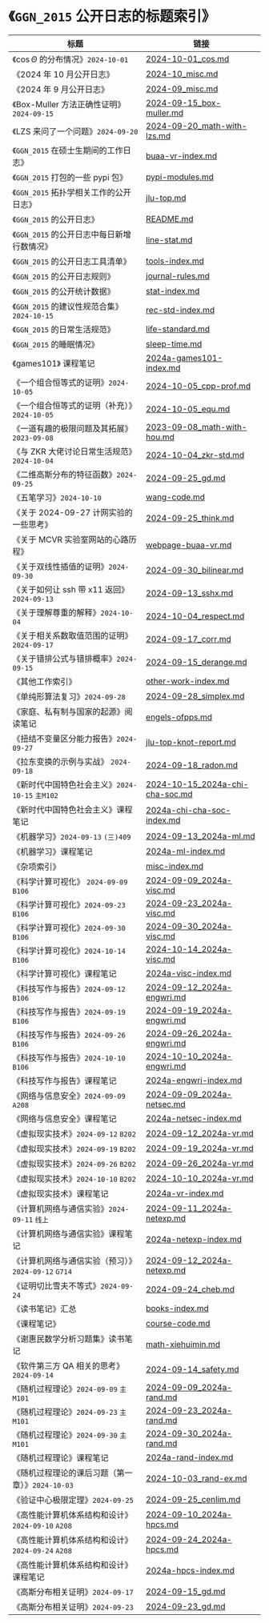 # 《`GGN_2015` 公开日志的标题索引》
| 标题 | 链接 |
| ---- | ---- |
| 《$\cos \Theta$ 的分布情况》`2024-10-01` | [2024-10-01_cos.md](../../data/2024a-rand/2024-10-01_cos.md) |
| 《2024 年 10 月公开日志》 | [2024-10_misc.md](../../data/misc/2024-10_misc.md) |
| 《2024 年 9 月公开日志》 | [2024-09_misc.md](../../data/misc/2024-09_misc.md) |
| 《Box-Muller 方法正确性证明》`2024-09-15` | [2024-09-15_box-muller.md](../../data/2024a-rand/2024-09-15_box-muller.md) |
| 《LZS 来问了一个问题》`2024-09-20` | [2024-09-20_math-with-lzs.md](../../data/misc/2024-09-20_math-with-lzs.md) |
| 《`GGN_2015` 在硕士生期间的工作日志》 | [buaa-vr-index.md](../../data/buaa-vr/buaa-vr-index.md) |
| 《`GGN_2015` 打包的一些 pypi 包》 | [pypi-modules.md](../../data/other-work/pypi-modules.md) |
| 《`GGN_2015` 拓扑学相关工作的公开日志》 | [jlu-top.md](../../data/other-work/jlu-top.md) |
| 《`GGN_2015` 的公开日志》 | [README.md](../../README.md) |
| 《`GGN_2015` 的公开日志中每日新增行数情况》 | [line-stat.md](../../data/auto-gen/line-stat.md) |
| 《`GGN_2015` 的公开日志工具清单》 | [tools-index.md](../../data/tools/tools-index.md) |
| 《`GGN_2015` 的公开日志规则》 | [journal-rules.md](../../data/meta/journal-rules.md) |
| 《`GGN_2015` 的公开统计数据》 | [stat-index.md](../../data/stat/stat-index.md) |
| 《`GGN_2015` 的建议性规范合集》`2024-10-15` | [rec-std-index.md](../../data/rec-std/rec-std-index.md) |
| 《`GGN_2015` 的日常生活规范》 | [life-standard.md](../../data/auto-gen/life-standard.md) |
| 《`GGN_2015` 的睡眠情况》 | [sleep-time.md](../../data/stat/sleep-time.md) |
| 《games101》 课程笔记 | [2024a-games101-index.md](../../data/2024a-games101/2024a-games101-index.md) |
| 《一个组合恒等式的证明》`2024-10-05` | [2024-10-05_cpp-prof.md](../../data/2024a-rand/2024-10-05_cpp-prof.md) |
| 《一个组合恒等式的证明（补充）》`2024-10-05` | [2024-10-05_equ.md](../../data/2024a-rand/2024-10-05_equ.md) |
| 《一道有趣的极限问题及其拓展》`2023-09-08` | [2023-09-08_math-with-hou.md](../../data/misc/2023-09-08_math-with-hou.md) |
| 《与 ZKR 大佬讨论日常生活规范》`2024-10-04` | [2024-10-04_zkr-std.md](../../data/misc/2024-10-04_zkr-std.md) |
| 《二维高斯分布的特征函数》`2024-09-25` | [2024-09-25_gd.md](../../data/2024a-rand/2024-09-25_gd.md) |
| 《五笔学习》`2024-10-10` | [wang-code.md](../../data/other-work/wang-code.md) |
| 《关于 2024-09-27 计网实验的一些思考》 | [2024-09-25_think.md](../../data/2024a-netexp/2024-09-25_think.md) |
| 《关于 MCVR 实验室网站的心路历程》 | [webpage-buaa-vr.md](../../data/buaa-vr/webpage-buaa-vr.md) |
| 《关于双线性插值的证明》`2024-09-30` | [2024-09-30_bilinear.md](../../data/2024a-visc/2024-09-30_bilinear.md) |
| 《关于如何让 ssh 带 x11 返回》`2024-09-13` | [2024-09-13_sshx.md](../../data/misc/2024-09-13_sshx.md) |
| 《关于理解尊重的解释》`2024-10-04` | [2024-10-04_respect.md](../../data/misc/2024-10-04_respect.md) |
| 《关于相关系数取值范围的证明》`2024-09-17` | [2024-09-17_corr.md](../../data/2024a-rand/2024-09-17_corr.md) |
| 《关于错排公式与错排概率》`2024-09-15` | [2024-09-15_derange.md](../../data/2024a-rand/2024-09-15_derange.md) |
| 《其他工作索引》 | [other-work-index.md](../../data/other-work/other-work-index.md) |
| 《单纯形算法复习》`2024-09-28` | [2024-09-28_simplex.md](../../data/books/2024-09-28_simplex.md) |
| 《家庭、私有制与国家的起源》阅读笔记 | [engels-ofpps.md](../../data/books/engels-ofpps.md) |
| 《扭结不变量区分能力报告》`2024-09-27` | [jlu-top-knot-report.md](../../data/other-work/jlu-top-knot-report.md) |
| 《拉东变换的示例与实战》 `2024-09-18` | [2024-09-18_radon.md](../../data/misc/2024-09-18_radon.md) |
| 《新时代中国特色社会主义》`2024-10-15` `主M102` | [2024-10-15_2024a-chi-cha-soc.md](../../data/2024a-chi-cha-soc/2024-10-15_2024a-chi-cha-soc.md) |
| 《新时代中国特色社会主义》课程笔记 | [2024a-chi-cha-soc-index.md](../../data/2024a-chi-cha-soc/2024a-chi-cha-soc-index.md) |
| 《机器学习》`2024-09-13` `(三)409` | [2024-09-13_2024a-ml.md](../../data/2024a-ml/2024-09-13_2024a-ml.md) |
| 《机器学习》课程笔记 | [2024a-ml-index.md](../../data/2024a-ml/2024a-ml-index.md) |
| 《杂项索引》 | [misc-index.md](../../data/misc/misc-index.md) |
| 《科学计算可视化》 `2024-09-09` `B106` | [2024-09-09_2024a-visc.md](../../data/2024a-visc/2024-09-09_2024a-visc.md) |
| 《科学计算可视化》`2024-09-23` `B106` | [2024-09-23_2024a-visc.md](../../data/2024a-visc/2024-09-23_2024a-visc.md) |
| 《科学计算可视化》`2024-09-30` `B106` | [2024-09-30_2024a-visc.md](../../data/2024a-visc/2024-09-30_2024a-visc.md) |
| 《科学计算可视化》`2024-10-14` `B106` | [2024-10-14_2024a-visc.md](../../data/2024a-visc/2024-10-14_2024a-visc.md) |
| 《科学计算可视化》课程笔记 | [2024a-visc-index.md](../../data/2024a-visc/2024a-visc-index.md) |
| 《科技写作与报告》`2024-09-12` `B106` | [2024-09-12_2024a-engwri.md](../../data/2024a-engwri/2024-09-12_2024a-engwri.md) |
| 《科技写作与报告》`2024-09-19` `B106` | [2024-09-19_2024a-engwri.md](../../data/2024a-engwri/2024-09-19_2024a-engwri.md) |
| 《科技写作与报告》`2024-09-26` `B106` | [2024-09-26_2024a-engwri.md](../../data/2024a-engwri/2024-09-26_2024a-engwri.md) |
| 《科技写作与报告》`2024-10-10` `B106` | [2024-10-10_2024a-engwri.md](../../data/2024a-engwri/2024-10-10_2024a-engwri.md) |
| 《科技写作与报告》课程笔记 | [2024a-engwri-index.md](../../data/2024a-engwri/2024a-engwri-index.md) |
| 《网络与信息安全》`2024-09-09` `A208` | [2024-09-09_2024a-netsec.md](../../data/2024a-netsec/2024-09-09_2024a-netsec.md) |
| 《网络与信息安全》课程笔记 | [2024a-netsec-index.md](../../data/2024a-netsec/2024a-netsec-index.md) |
| 《虚拟现实技术》`2024-09-12` `B202` | [2024-09-12_2024a-vr.md](../../data/2024a-vr/2024-09-12_2024a-vr.md) |
| 《虚拟现实技术》`2024-09-19` `B202` | [2024-09-19_2024a-vr.md](../../data/2024a-vr/2024-09-19_2024a-vr.md) |
| 《虚拟现实技术》`2024-09-26` `B202` | [2024-09-26_2024a-vr.md](../../data/2024a-vr/2024-09-26_2024a-vr.md) |
| 《虚拟现实技术》`2024-10-10` `B202` | [2024-10-10_2024a-vr.md](../../data/2024a-vr/2024-10-10_2024a-vr.md) |
| 《虚拟现实技术》课程笔记 | [2024a-vr-index.md](../../data/2024a-vr/2024a-vr-index.md) |
| 《计算机网络与通信实验》`2024-09-11` `线上` | [2024-09-11_2024a-netexp.md](../../data/2024a-netexp/2024-09-11_2024a-netexp.md) |
| 《计算机网络与通信实验》课程笔记 | [2024a-netexp-index.md](../../data/2024a-netexp/2024a-netexp-index.md) |
| 《计算机网络与通信实验（预习）》`2024-09-12` `G714` | [2024-09-12_2024a-netexp.md](../../data/2024a-netexp/2024-09-12_2024a-netexp.md) |
| 《证明切比雪夫不等式》`2024-09-24` | [2024-09-24_cheb.md](../../data/2024a-rand/2024-09-24_cheb.md) |
| 《读书笔记》汇总 | [books-index.md](../../data/books/books-index.md) |
| 《课程笔记》 | [course-code.md](../../data/meta/course-code.md) |
| 《谢惠民数学分析习题集》读书笔记 | [math-xiehuimin.md](../../data/books/math-xiehuimin.md) |
| 《软件第三方 QA 相关的思考》 `2024-09-14` | [2024-09-14_safety.md](../../data/misc/2024-09-14_safety.md) |
| 《随机过程理论》`2024-09-09` `主M101` | [2024-09-09_2024a-rand.md](../../data/2024a-rand/2024-09-09_2024a-rand.md) |
| 《随机过程理论》`2024-09-23` `主M101` | [2024-09-23_2024a-rand.md](../../data/2024a-rand/2024-09-23_2024a-rand.md) |
| 《随机过程理论》`2024-09-30` `主M101` | [2024-09-30_2024a-rand.md](../../data/2024a-rand/2024-09-30_2024a-rand.md) |
| 《随机过程理论》课程笔记 | [2024a-rand-index.md](../../data/2024a-rand/2024a-rand-index.md) |
| 《随机过程理论的课后习题（第一章）》`2024-10-03` | [2024-10-03_rand-ex.md](../../data/2024a-rand/2024-10-03_rand-ex.md) |
| 《验证中心极限定理》`2024-09-25` | [2024-09-25_cenlim.md](../../data/2024a-rand/2024-09-25_cenlim.md) |
| 《高性能计算机体系结构和设计》`2024-09-10` `A208` | [2024-09-10_2024a-hpcs.md](../../data/2024a-hpcs/2024-09-10_2024a-hpcs.md) |
| 《高性能计算机体系结构和设计》`2024-09-24` `A208` | [2024-09-24_2024a-hpcs.md](../../data/2024a-hpcs/2024-09-24_2024a-hpcs.md) |
| 《高性能计算机体系结构和设计》课程笔记 | [2024a-hpcs-index.md](../../data/2024a-hpcs/2024a-hpcs-index.md) |
| 《高斯分布相关证明》`2024-09-17` | [2024-09-15_gd.md](../../data/2024a-rand/2024-09-15_gd.md) |
| 《高斯分布相关证明》`2024-09-23` | [2024-09-23_gd.md](../../data/2024a-rand/2024-09-23_gd.md) |
